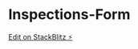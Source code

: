 # Inspections-Form

[Edit on StackBlitz ⚡️](https://stackblitz.com/edit/ag-grid-react-hello-world-ts6vcq)